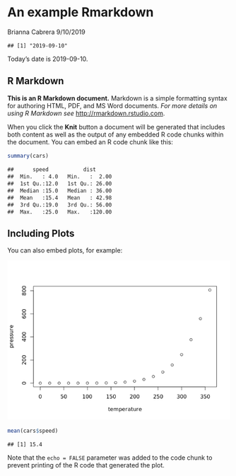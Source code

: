 An example Rmarkdown
================
Brianna Cabrera
9/10/2019

    ## [1] "2019-09-10"

Today’s date is 2019-09-10.

R Markdown
----------

**This is an R Markdown document.** Markdown is a simple formatting syntax for authoring HTML, PDF, and MS Word documents. *For more details on using R Markdown see* <http://rmarkdown.rstudio.com>.

When you click the **Knit** button a document will be generated that includes both content as well as the output of any embedded R code chunks within the document. You can embed an R code chunk like this:

``` r
summary(cars)
```

    ##      speed           dist       
    ##  Min.   : 4.0   Min.   :  2.00  
    ##  1st Qu.:12.0   1st Qu.: 26.00  
    ##  Median :15.0   Median : 36.00  
    ##  Mean   :15.4   Mean   : 42.98  
    ##  3rd Qu.:19.0   3rd Qu.: 56.00  
    ##  Max.   :25.0   Max.   :120.00

Including Plots
---------------

You can also embed plots, for example:

![](an_example_files/figure-markdown_github/pressure-1.png)

``` r
mean(cars$speed)
```

    ## [1] 15.4

Note that the `echo = FALSE` parameter was added to the code chunk to prevent printing of the R code that generated the plot.
